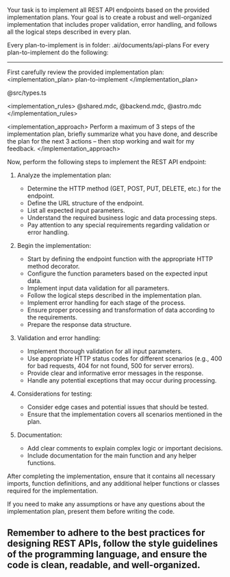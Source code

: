 Your task is to implement all REST API endpoints based on the provided implementation plans. Your goal is to create a robust and well-organized implementation that includes proper validation, error handling, and follows all the logical steps described in every plan.

Every plan-to-implement is in folder: 
.ai/documents/api-plans
For every plan-to-implement do the following:

-------------------------------------
First carefully review the provided implementation plan:
<implementation_plan>
plan-to-implement
</implementation_plan>

<types>
@src/types.ts
</types>

<implementation_rules>
 @shared.mdc, @backend.mdc, @astro.mdc
</implementation_rules>

<implementation_approach>
Perform a maximum of 3 steps of the implementation plan, briefly summarize what you have done, and describe the plan for the next 3 actions – then stop working and wait for my feedback.
</implementation_approach>

Now, perform the following steps to implement the REST API endpoint:

1. Analyze the implementation plan:
   - Determine the HTTP method (GET, POST, PUT, DELETE, etc.) for the endpoint.
   - Define the URL structure of the endpoint.
   - List all expected input parameters.
   - Understand the required business logic and data processing steps.
   - Pay attention to any special requirements regarding validation or error handling.

2. Begin the implementation:
   - Start by defining the endpoint function with the appropriate HTTP method decorator.
   - Configure the function parameters based on the expected input data.
   - Implement input data validation for all parameters.
   - Follow the logical steps described in the implementation plan.
   - Implement error handling for each stage of the process.
   - Ensure proper processing and transformation of data according to the requirements.
   - Prepare the response data structure.

3. Validation and error handling:
   - Implement thorough validation for all input parameters.
   - Use appropriate HTTP status codes for different scenarios (e.g., 400 for bad requests, 404 for not found, 500 for server errors).
   - Provide clear and informative error messages in the response.
   - Handle any potential exceptions that may occur during processing.

4. Considerations for testing:
   - Consider edge cases and potential issues that should be tested.
   - Ensure that the implementation covers all scenarios mentioned in the plan.

5. Documentation:
   - Add clear comments to explain complex logic or important decisions.
   - Include documentation for the main function and any helper functions.

After completing the implementation, ensure that it contains all necessary imports, function definitions, and any additional helper functions or classes required for the implementation.

If you need to make any assumptions or have any questions about the implementation plan, present them before writing the code.

Remember to adhere to the best practices for designing REST APIs, follow the style guidelines of the programming language, and ensure the code is clean, readable, and well-organized.
-------------------------------------